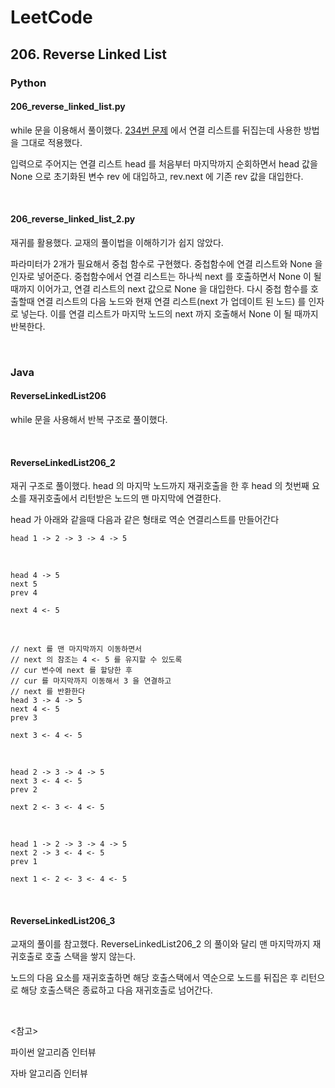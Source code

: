 # LeetCode

## 206. Reverse Linked List

### Python

#### 206_reverse_linked_list.py

while 문을 이용해서 풀이했다. [234번 문제](https://leetcode.com/problems/palindrome-linked-list/) 에서 연결 리스트를 뒤집는데 사용한 방법을 그대로 적용했다.

입력으로 주어지는 연결 리스트 head 를 처음부터 마지막까지 순회하면서 head 값을 None 으로 초기화된 변수 rev 에 대입하고, rev.next 에 기존 rev 값을 대입한다.

<br>

#### 206_reverse_linked_list_2.py

재귀를 활용했다. 교재의 풀이법을 이해하기가 쉽지 않았다.

파라미터가 2개가 필요해서 중첩 함수로 구현했다. 중첩함수에 연결 리스트와 None 을 인자로 넣어준다. 중첩함수에서 연결 리스트는 하나씩 next 를 호출하면서 None 이 될때까지 이어가고, 연결 리스트의 next 값으로 None 을 대입한다. 다시 중첩 함수를 호출할때 연결 리스트의 다음 노드와 현재 연결 리스트(next 가 업데이트 된 노드) 를 인자로 넣는다. 이를 연결 리스트가 마지막 노드의 next 까지 호출해서 None 이 될 때까지 반복한다.

<br>

### Java

#### ReverseLinkedList206

while 문을 사용해서 반복 구조로 풀이했다.

<br>

#### ReverseLinkedList206_2

재귀 구조로 풀이했다. head 의 마지막 노드까지 재귀호출을 한 후 head 의 첫번째 요소를 재귀호출에서 리턴받은 노드의 맨 마지막에 연결한다.

head 가 아래와 같을때 다음과 같은 형태로 역순 연결리스트를 만들어간다

```
head 1 -> 2 -> 3 -> 4 -> 5
```

<br>

```
head 4 -> 5
next 5
prev 4

next 4 <- 5
```

<br>

```
// next 를 맨 마지막까지 이동하면서 
// next 의 참조는 4 <- 5 를 유지할 수 있도록
// cur 변수에 next 를 할당한 후
// cur 를 마지막까지 이동해서 3 을 연결하고
// next 를 반환한다
head 3 -> 4 -> 5
next 4 <- 5
prev 3

next 3 <- 4 <- 5
```

<br>

```
head 2 -> 3 -> 4 -> 5
next 3 <- 4 <- 5
prev 2

next 2 <- 3 <- 4 <- 5
```

<br>

```
head 1 -> 2 -> 3 -> 4 -> 5
next 2 -> 3 <- 4 <- 5
prev 1

next 1 <- 2 <- 3 <- 4 <- 5
```

<br>

#### ReverseLinkedList206_3

교재의 풀이를 참고했다. ReverseLinkedList206_2 의 풀이와 달리 맨 마지막까지 재귀호출로 호출 스택을 쌓지 않는다.

노드의 다음 요소를 재귀호출하면 해당 호출스택에서 역순으로 노드를 뒤집은 후 리턴으로 해당 호출스택은 종료하고 다음 재귀호출로 넘어간다.

<br>

<참고>

파이썬 알고리즘 인터뷰

자바 알고리즘 인터뷰